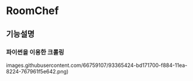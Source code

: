# RoomChef
## 기능설명 
### 파이썬을 이용한 크롤링
images.githubusercontent.com/66759107/93365424-bd171700-f884-11ea-8224-767961f5e642.png)
